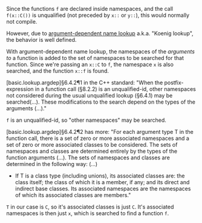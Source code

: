 Since the functions `f` are declared inside namespaces, and the call `f(x::C())` is unqualified (not preceded by `x::` or `y::`), this would normally not compile.

However, due to [argument-dependent name lookup](https://en.wikipedia.org/wiki/Argument-dependent_name_lookup) a.k.a. "Koenig lookup", the behavior is well defined.

With argument-dependent name lookup, the namespaces of the *arguments to* a function is added to the set of namespaces to be searched for that function. Since we're passing an `x::C` to `f`, the namespace `x` is also searched, and the function `x::f` is found.

[basic.lookup.argdep]§6.4.2¶1 in the C++ standard:
"When the postfix-expression in a function call (§8.2.2) is an unqualified-id, other namespaces not considered during the usual unqualified lookup (§6.4.1) may be searched(...). These modifications to the search depend on the types of the arguments (...)."

`f` is an unqualified-id, so "other namespaces" may be searched.

[basic.lookup.argdep]§6.4.2¶2 has more:
"For each argument type T in the function call, there is a set of zero or more associated namespaces and a set of zero or more associated classes to be considered. The sets of namespaces and classes are determined entirely by the types of the function arguments (...). The sets of namespaces and classes are determined in the following way:
(...)
- If T is a class type (including unions), its associated classes are: the class itself; the class of which it is a member, if any; and its direct and indirect base classes. Its associated namespaces are the namespaces of which its associated classes are members."

`T` in our case is `C`, so it's associated classes is just `C`. It's associated namespaces is then just `x`, which is searched to find a function `f`.
